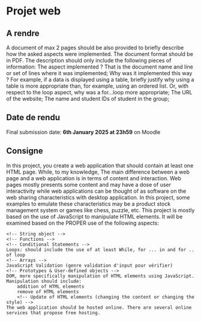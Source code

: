 # Projet web
## A rendre
A document of max 2 pages should be also provided to briefly describe how the asked aspects were implemented. The document format should be in PDF. The description should only include the following pieces of information:
    The aspect implemented ? That is the document name and line or set of lines where it was implemented; 
    Why was it implemented this way ? For example, if a data is displayed using a table, briefly justify why using a table is more appropriate than, for example, using an ordered list. Or, with respect to the loop aspect, why was a for...loop more appropriate;
    The URL of the website;
    The name and student IDs of student in the group;

## Date de rendu 
Final submission date: **6th January 2025 at 23h59** on Moodle

## Consigne

In this project, you create a web application that should contain at least one HTML page. While, to my knowledge, The main difference between a web page and a web application is in terms of content and interaction. Web pages mostly presents some content and may have a dose of user interactivity while web applications can be thought of as software on the web sharing characteristics with desktop application. In this project, some examples to emulate these characteristics may be a product stock management system or games like chess, puzzle, etc. This project is mostly based on the use of JavaScript to manipulate HTML elements. It will be examined based on the PROPER use of the following aspects:

    <!-- String object -->
    <!-- Functions -->
    <!-- Conditional Statements -->
    Loops: should include the use of at least While, for ... in and for .. of loop
    <!-- Arrays -->
    JavaScript Validation (genre validation d'input pour vérifier)
    <!-- Prototypes & User-defined objects -->
    DOM, more specifically manipulation of HTML elements using JavaScript. Manipulation should include:
        addition of HTML elements
        remove of HTML elements
        <!-- Update of HTML elements (changing the content or changing the style) -->
    The web application should be hosted online. There are several online services that propose free hosting.

